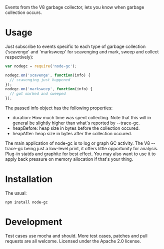 Events from the V8 garbage collector, lets you know when garbage collection occurs.

# Usage

Just subscribe to events specific to each type of garbage collection ('scavenge' and 'marksweep' for scavenging and mark, sweep and collect respectively):

```javascript
var nodegc = require('node-gc');

nodegc.on('scavenge', function(info) {
  // scavenging just happened
});
nodegc.on('marksweep', function(info) {
  // got marked and sweeped
});
```

The passed info object has the following properties:

- duration: How much time was spent collecting. Note that this will in general be slightly higher than what's reported by --trace-gc.
- heapBefore: heap size in bytes before the collection occured.
- heapAfter: heap size in bytes after the collection occured.

The main application of node-gc is to log or graph GC activity. The V8 --trace-gc being just a low-level print, it offers little opportunity for analysis. Plug-in statds and graphite for best effect. You may also want to use it to apply back pressure on memory allocation if that's your thing.

# Installation

The usual:

```
npm install node-gc
```

# Development

Test cases use mocha and should. More test cases, patches and pull requests are all welcome. Licensed under the Apache 2.0 license.
